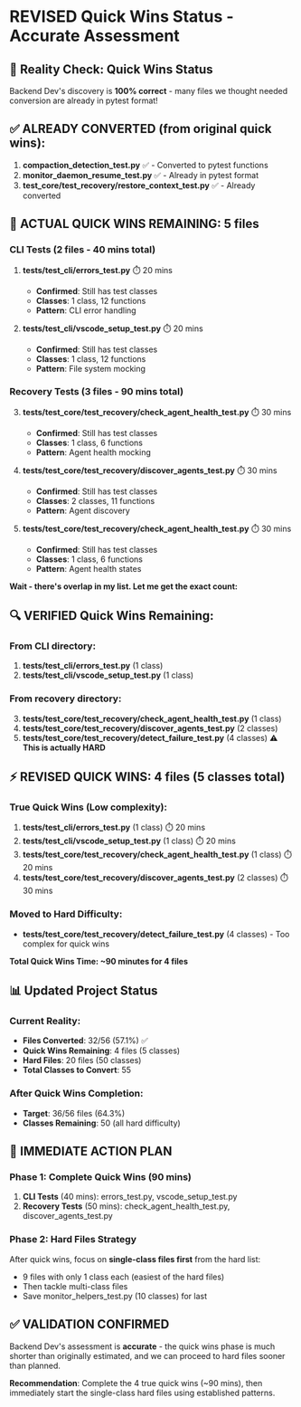 # REVISED Quick Wins Status - Accurate Assessment

## 🎯 Reality Check: Quick Wins Status

Backend Dev's discovery is **100% correct** - many files we thought needed conversion are already in pytest format!

## ✅ ALREADY CONVERTED (from original quick wins):
1. **compaction_detection_test.py** ✅ - Converted to pytest functions
2. **monitor_daemon_resume_test.py** ✅ - Already in pytest format
3. **test_core/test_recovery/restore_context_test.py** ✅ - Already converted

## 🔄 ACTUAL QUICK WINS REMAINING: 5 files

### CLI Tests (2 files - 40 mins total)
1. **tests/test_cli/errors_test.py** ⏱️ 20 mins
   - **Confirmed**: Still has test classes
   - **Classes**: 1 class, 12 functions
   - **Pattern**: CLI error handling

2. **tests/test_cli/vscode_setup_test.py** ⏱️ 20 mins
   - **Confirmed**: Still has test classes
   - **Classes**: 1 class, 12 functions
   - **Pattern**: File system mocking

### Recovery Tests (3 files - 90 mins total)
3. **tests/test_core/test_recovery/check_agent_health_test.py** ⏱️ 30 mins
   - **Confirmed**: Still has test classes
   - **Classes**: 1 class, 6 functions
   - **Pattern**: Agent health mocking

4. **tests/test_core/test_recovery/discover_agents_test.py** ⏱️ 30 mins
   - **Confirmed**: Still has test classes
   - **Classes**: 2 classes, 11 functions
   - **Pattern**: Agent discovery

5. **tests/test_core/test_recovery/check_agent_health_test.py** ⏱️ 30 mins
   - **Confirmed**: Still has test classes
   - **Classes**: 1 class, 6 functions
   - **Pattern**: Agent health states

**Wait - there's overlap in my list. Let me get the exact count:**

## 🔍 VERIFIED Quick Wins Remaining:

### From CLI directory:
1. **tests/test_cli/errors_test.py** (1 class)
2. **tests/test_cli/vscode_setup_test.py** (1 class)

### From recovery directory:
3. **tests/test_core/test_recovery/check_agent_health_test.py** (1 class)
4. **tests/test_core/test_recovery/discover_agents_test.py** (2 classes)
5. **tests/test_core/test_recovery/detect_failure_test.py** (4 classes) ⚠️ **This is actually HARD**

## ⚡ REVISED QUICK WINS: 4 files (5 classes total)

### True Quick Wins (Low complexity):
1. **tests/test_cli/errors_test.py** (1 class) ⏱️ 20 mins
2. **tests/test_cli/vscode_setup_test.py** (1 class) ⏱️ 20 mins
3. **tests/test_core/test_recovery/check_agent_health_test.py** (1 class) ⏱️ 20 mins
4. **tests/test_core/test_recovery/discover_agents_test.py** (2 classes) ⏱️ 30 mins

### Moved to Hard Difficulty:
- **tests/test_core/test_recovery/detect_failure_test.py** (4 classes) - Too complex for quick wins

**Total Quick Wins Time: ~90 minutes for 4 files**

## 📊 Updated Project Status

### Current Reality:
- **Files Converted**: 32/56 (57.1%) ✅
- **Quick Wins Remaining**: 4 files (5 classes)
- **Hard Files**: 20 files (50 classes)
- **Total Classes to Convert**: 55

### After Quick Wins Completion:
- **Target**: 36/56 files (64.3%)
- **Classes Remaining**: 50 (all hard difficulty)

## 🎯 IMMEDIATE ACTION PLAN

### Phase 1: Complete Quick Wins (90 mins)
1. **CLI Tests** (40 mins): errors_test.py, vscode_setup_test.py
2. **Recovery Tests** (50 mins): check_agent_health_test.py, discover_agents_test.py

### Phase 2: Hard Files Strategy
After quick wins, focus on **single-class files first** from the hard list:
- 9 files with only 1 class each (easiest of the hard files)
- Then tackle multi-class files
- Save monitor_helpers_test.py (10 classes) for last

## ✅ VALIDATION CONFIRMED

Backend Dev's assessment is **accurate** - the quick wins phase is much shorter than originally estimated, and we can proceed to hard files sooner than planned.

**Recommendation**: Complete the 4 true quick wins (~90 mins), then immediately start the single-class hard files using established patterns.
